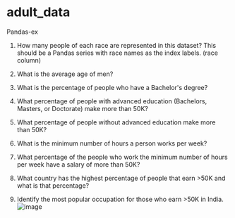 # adult_data

Pandas-ex

1. How many people of each race are represented in this dataset? This should be a Pandas series with race names as the index labels. (race column)

2. What is the average age of men?

3. What is the percentage of people who have a Bachelor's degree?

4. What percentage of people with advanced education (Bachelors, Masters, or Doctorate) make more than 50K?

5. What percentage of people without advanced education make more than 50K?

6. What is the minimum number of hours a person works per week?

7. What percentage of the people who work the minimum number of hours per week have a salary of more than 50K?

8. What country has the highest percentage of people that earn >50K and what is that percentage?

9. Identify the most popular occupation for those who earn >50K in India.
![image](https://github.com/oshpo-rimi/adult_data/assets/132921683/a83eb37f-86b0-4d82-b21f-d6f8ff71914f)
